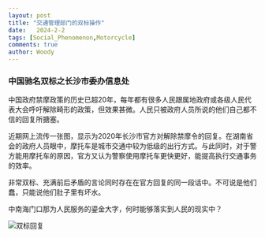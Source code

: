 ```yaml
---
layout: post
title: "交通管理部门的双标操作"
date:   2024-2-2
tags: [Social_Phenomenon,Motorcycle]
comments: true
author: Woody
---
```


### 中国驰名双标之长沙市委办信息处

中国政府禁摩政策的历史已超20年，每年都有很多人民跟属地政府或各级人民代表大会呼吁解除畸形的政策，但效果甚微。人民只被政府人员所说的他们自己都不信的回复所搪塞。

近期网上流传一张图，显示为2020年长沙市官方对解除禁摩令的回复。在湖南省会的政府人员眼中，摩托车是城市交通中较为低级的出行方式。与此同时，对于警方能用摩托车的原因，官方又认为警察使用摩托车更快更好，能提高执行交通事务的效率。

非常双标、充满前后矛盾的言论同时存在在官方回复的同一段话中。不可说是他们蠢，只能说他们肚子里有坏水。

中南海门口那为人民服务的鎏金大字，何时能够落实到人民的现实中？

![双标回复](https://howdywoody.github.io/images/doublestandards.jpeg "doublestandars")
